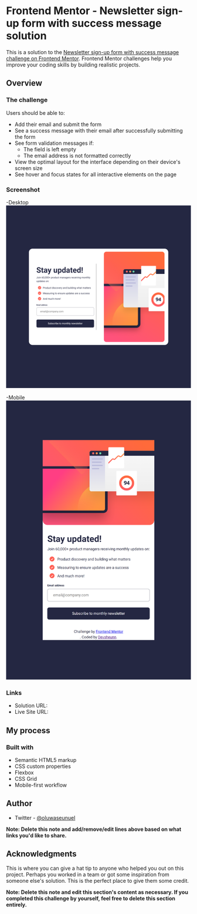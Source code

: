 # Frontend Mentor - Newsletter sign-up form with success message solution

This is a solution to the [Newsletter sign-up form with success message challenge on Frontend Mentor](https://www.frontendmentor.io/challenges/newsletter-signup-form-with-success-message-3FC1AZbNrv). Frontend Mentor challenges help you improve your coding skills by building realistic projects.

## Overview

### The challenge

Users should be able to:

- Add their email and submit the form
- See a success message with their email after successfully submitting the form
- See form validation messages if:
  - The field is left empty
  - The email address is not formatted correctly
- View the optimal layout for the interface depending on their device's screen size
- See hover and focus states for all interactive elements on the page

### Screenshot

-Desktop
![](./Sreenshots/desktop.png)

-Mobile
![](./Sreenshots/mobile.png)

### Links

- Solution URL: [](https://github.com/Devsheunn/newsletter-sign-up-with-success-message-main)
- Live Site URL: [](https://transcendent-florentine-1c8d84.netlify.app/)

## My process

### Built with

- Semantic HTML5 markup
- CSS custom properties
- Flexbox
- CSS Grid
- Mobile-first workflow

## Author

- Twitter - [@oluwaseunuel](https://twitter.com/i/flow/login?redirect_after_login=%2Foluwaseunuel%3Ft%3DKGzVE6RX97nmrSThh5VOYQ%26s%3D09)

**Note: Delete this note and add/remove/edit lines above based on what links you'd like to share.**

## Acknowledgments

This is where you can give a hat tip to anyone who helped you out on this project. Perhaps you worked in a team or got some inspiration from someone else's solution. This is the perfect place to give them some credit.

**Note: Delete this note and edit this section's content as necessary. If you completed this challenge by yourself, feel free to delete this section entirely.**
